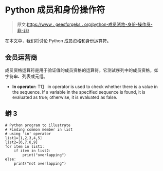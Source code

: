 # Python 成员和身份操作符

> 原文:[https://www . geesforgeks . org/python-成员资格-身份-操作员-非-非/](https://www.geeksforgeeks.org/python-membership-identity-operators-not-not/)

在本文中，我们将讨论 Python 成员资格和身份运算符。

## **会员运营商**

成员资格运算符是用于验证值的成员资格的运算符。它测试序列中的成员资格，如字符串、列表或元组。

*   **In operator:** T1】 in operator is used to check whether there is a value in the sequence. If a variable in the specified sequence is found, it is evaluated as true; otherwise, it is evaluated as false.

## 蟒 3

```
# Python program to illustrate
# Finding common member in list
# using 'in' operator
list1=[1,2,3,4,5]
list2=[6,7,8,9]
for item in list1:
    if item in list2:
        print("overlapping")     
else:
    print("not overlapping")
```